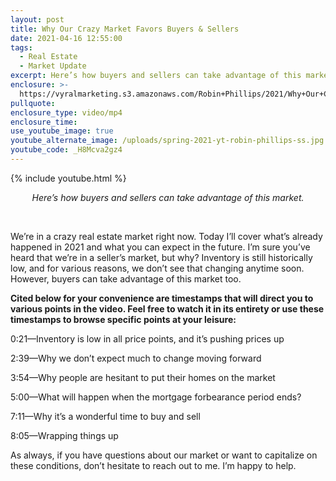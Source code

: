 ```yaml
---
layout: post
title: Why Our Crazy Market Favors Buyers & Sellers
date: 2021-04-16 12:55:00
tags:
  - Real Estate
  - Market Update
excerpt: Here’s how buyers and sellers can take advantage of this market.
enclosure: >-
  https://vyralmarketing.s3.amazonaws.com/Robin+Phillips/2021/Why+Our+Crazy+Market+Favors+Buyers+%26+Sellers+(1).mp4
pullquote:
enclosure_type: video/mp4
enclosure_time:
use_youtube_image: true
youtube_alternate_image: /uploads/spring-2021-yt-robin-phillips-ss.jpg
youtube_code: _H8Mcva2gz4
---
```

{% include youtube.html %}

<center><em>Here&rsquo;s how buyers and sellers can take advantage of this market.</em></center>

&nbsp;

We’re in a crazy real estate market right now. Today I’ll cover what’s already happened in 2021 and what you can expect in the future. I’m sure you’ve heard that we’re in a seller’s market, but why? Inventory is still historically low, and for various reasons, we don’t see that changing anytime soon. However, buyers can take advantage of this market too.&nbsp;

**Cited below for your convenience are timestamps that will direct you to various points in the video. Feel free to watch it in its entirety or use these timestamps to browse specific points at your leisure:&nbsp;**

0:21—Inventory is low in all price points, and it’s pushing prices up&nbsp;

2:39—Why we don’t expect much to change moving forward

3:54—Why people are hesitant to put their homes on the market&nbsp;

5:00—What will happen when the mortgage forbearance period ends?

7:11—Why it’s a wonderful time to buy and sell

8:05—Wrapping things up

As always, if you have questions about our market or want to capitalize on these conditions, don’t hesitate to reach out to me. I’m happy to help.
